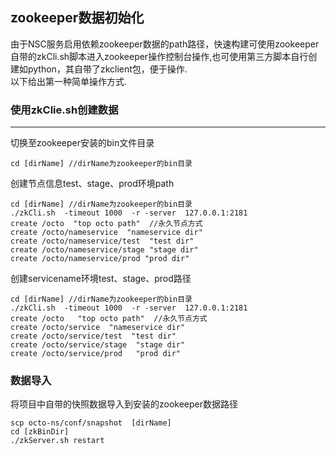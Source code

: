 ##  zookeeper数据初始化   
  
  由于NSC服务启用依赖zookeeper数据的path路径，快速构建可使用zookeeper自带的zkCli.sh脚本进入zookeeper操作控制台操作,也可使用第三方脚本自行创建如python，其自带了zkclient包，便于操作.    
  以下给出第一种简单操作方式.
  
### 使用zkClie.sh创建数据
---
切换至zookeeper安装的bin文件目录

~~~
cd [dirName] //dirName为zookeeper的bin目录
~~~

创建节点信息test、stage、prod环境path

~~~
cd [dirName] //dirName为zookeeper的bin目录
./zkCli.sh  -timeout 1000  -r -server  127.0.0.1:2181
create /octo  "top octo path"  //永久节点方式
create /octo/nameservice  "nameservice dir"
create /octo/nameservice/test  "test dir"
create /octo/nameservice/stage "stage dir"
create /octo/nameservice/prod "prod dir"
~~~

创建servicename环境test、stage、prod路径

~~~
cd [dirName] //dirName为zookeeper的bin目录
./zkCli.sh  -timeout 1000  -r -server  127.0.0.1:2181
create /octo   "top octo path"  //永久节点方式
create /octo/service  "nameservice dir"
create /octo/service/test  "test dir"
create /octo/service/stage  "stage dir"
create /octo/service/prod   "prod dir"
~~~

### 数据导入
将项目中自带的快照数据导入到安装的zookeeper数据路径     
  
~~~
scp octo-ns/conf/snapshot  [dirName]
cd [zkBinDir]
./zkServer.sh restart

~~~

